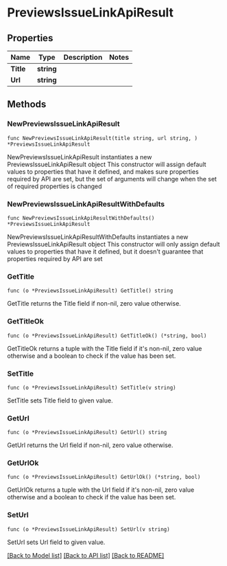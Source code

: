 # PreviewsIssueLinkApiResult

## Properties

Name | Type | Description | Notes
------------ | ------------- | ------------- | -------------
**Title** | **string** |  | 
**Url** | **string** |  | 

## Methods

### NewPreviewsIssueLinkApiResult

`func NewPreviewsIssueLinkApiResult(title string, url string, ) *PreviewsIssueLinkApiResult`

NewPreviewsIssueLinkApiResult instantiates a new PreviewsIssueLinkApiResult object
This constructor will assign default values to properties that have it defined,
and makes sure properties required by API are set, but the set of arguments
will change when the set of required properties is changed

### NewPreviewsIssueLinkApiResultWithDefaults

`func NewPreviewsIssueLinkApiResultWithDefaults() *PreviewsIssueLinkApiResult`

NewPreviewsIssueLinkApiResultWithDefaults instantiates a new PreviewsIssueLinkApiResult object
This constructor will only assign default values to properties that have it defined,
but it doesn't guarantee that properties required by API are set

### GetTitle

`func (o *PreviewsIssueLinkApiResult) GetTitle() string`

GetTitle returns the Title field if non-nil, zero value otherwise.

### GetTitleOk

`func (o *PreviewsIssueLinkApiResult) GetTitleOk() (*string, bool)`

GetTitleOk returns a tuple with the Title field if it's non-nil, zero value otherwise
and a boolean to check if the value has been set.

### SetTitle

`func (o *PreviewsIssueLinkApiResult) SetTitle(v string)`

SetTitle sets Title field to given value.


### GetUrl

`func (o *PreviewsIssueLinkApiResult) GetUrl() string`

GetUrl returns the Url field if non-nil, zero value otherwise.

### GetUrlOk

`func (o *PreviewsIssueLinkApiResult) GetUrlOk() (*string, bool)`

GetUrlOk returns a tuple with the Url field if it's non-nil, zero value otherwise
and a boolean to check if the value has been set.

### SetUrl

`func (o *PreviewsIssueLinkApiResult) SetUrl(v string)`

SetUrl sets Url field to given value.



[[Back to Model list]](../README.md#documentation-for-models) [[Back to API list]](../README.md#documentation-for-api-endpoints) [[Back to README]](../README.md)


